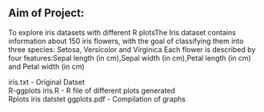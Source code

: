 
## Aim of Project: 
To explore iris datasets with different R plotsThe Iris dataset contains information about 150 iris flowers, with the goal of classifying them into three species: Setosa, Versicolor and Virginica
Each flower is described by four features:Sepal length (in cm),Sepal width (in cm),Petal length (in cm) and Petal width (in cm)

iris.txt - Original Datset  
R-ggplots iris.R - R file of different plots generated  
Rplots iris datstet ggplots.pdf - Compilation of graphs  
